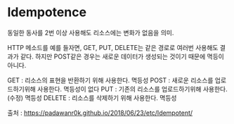 # Idempotence

동일한 동사를 2번 이상 사용해도 리소스에는 변화가 없음을 의미.

HTTP 메소드를 예를 들자면, GET, PUT, DELETE는 같은 경로로 여러번 사용해도 결과가 같다.
하지만 POST같은 경우는 새로운 데이터가 생성되는 것이기 때문에 멱등이아니다.

GET : 리소스의 표현을 반환하기 위해 사용한다. 멱등성
POST : 새로운 리소스를 업로드하기위해 사용한다. 멱등성이 없다
PUT : 기존의 리소스를 업로드하기위해 사용한다.(수정) 멱등성
DELETE : 리소스를 삭제하기 위해 사용한다. 멱등성

출처 : https://padawanr0k.github.io/2018/06/23/etc/Idempotent/